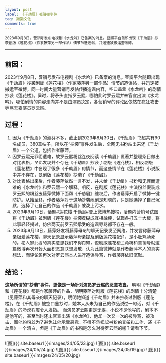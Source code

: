 ```yaml
---
layout: post
label: 《千劫眉》被融梗事件
tag: 獭獭文化
comments: true
---
```



    2023年9月8日，营销号发布电视剧《水龙吟》已备案的消息。豆瓣平台随即出现《千劫眉》抄袭剧版《莲花楼》（作家藤萍另一部作品）情节的造谣帖，并迅速被搬运至微博。

---

## 前因：

2023年9月8日，营销号发布电视剧《水龙吟》已备案的消息。豆瓣平台随即出现《千劫眉》抄袭剧版《莲花楼》（作家藤萍另一部作品）情节的造谣帖，并迅速被搬运至微博，同一时间大量营销号发帖传播造谣内容，空口盖章《水龙吟》的剧情抄袭《莲花楼》。同时，将矛头直指罗云熙，哪怕此时罗云熙并未官宣出演《水龙吟》，哪怕剧情的内容走向并不是由演员决定，各营销号的评论区依然在疯狂攻击辱骂无辜演员罗云熙。

## 过程：

1. 因为《千劫眉》的淑芬不多，截止到2023年8月30日，《千劫眉》书超共有90名成员，380篇帖子，所以在“抄袭”事件发生后，全网无书粉站出来还《千劫眉》一个公道，包括作者藤萍。
2. 因罗云熙无罪而遭难，故罗云熙粉丝连夜阅读《千劫眉》原著并整理条目做出对比表格，至此发现并不存在《千劫眉》抄袭了剧版《莲花楼》，相反剧版《莲花楼》中出现了很多《千劫眉》的情节，而这些情节在《莲花楼》小说版中并不存在，是剧版《莲花楼》抄袭了《千劫眉》。
3. 对比表格出来后，作者藤萍依然一言不发，并未给《千劫眉》书粉和无罪而遭难的《水龙吟》和罗云熙一个解释。相反，在剧版《莲花楼》主演粉丝假装成罗云熙的粉丝去藤萍微博下面帮《千劫眉》维权后，作者藤萍开启了微博一键防护。从始至终，作者藤萍对于这场抄袭闹剧是知晓的，只是她选择了自己沉默，选择了让自己的作品《千劫眉》被泼上污水。
4. 2023年9月10日，话题#莲花楼 千劫眉#登上微博热搜榜，话题内营销号试图将《千劫眉》被剧版《莲花楼》抄袭模糊成互相融梗，试图各打五十大板，将此事轻轻揭过，仿佛两天前罗云熙承受的造谣辱骂都不存在一般。
5. 2023年9月13日，藤萍好友将藤萍母亲的聊天记录发至网络，并发言称藤萍母亲极爱莲花楼，聊天记录显示藤萍母亲提及剧版莲花楼配角，是小肚鸡肠死的。老人家此言的真实意思我们不得而知，但剧版莲花楼主角粉和营销号就这篇微博再次开始大面积恶意联想发散，认为此篇微博就是作者藤萍本人的真实想法，而评论区再次对罗云熙本人进行造谣辱骂，作者藤萍依旧沉默。

## 结论：

**这场所谓的“抄袭”事件，更像是一场针对演员罗云熙的恶意攻击。**
明明《千劫眉》和《莲花楼》都是作家藤萍的作品，明明藤萍对剧版《莲花楼》的剧情十分清楚（见藤萍和其母亲的聊天记录），明明她知道《千劫眉》并未抄袭过剧版《莲花楼》，在《千劫眉》被空口鉴抄时，她本人从未为自己的作品说过一句话，对《千劫眉》的冷漠程度令人发指。
而演员罗云熙更是无辜，小说不是他写的，剧本不是他写的，甚至当时还未官宣出演《水龙吟》，他却一次又一次的被辱骂，被攻击，而他的粉丝为了避免让他承受恶意，不得不承担起书粉的责任和工作，还《千劫眉》一个清白，但是《千劫眉》的书粉是怎么对待罗云熙的呢？请看下节。


---

![图]({{ site.baseurl }}/images/24/05/23.jpg)
![图]({{ site.baseurl }}/images/24/05/24.jpg)
![图]({{ site.baseurl }}/images/24/05/19.jpg)
![图]({{ site.baseurl }}/images/24/05/20.jpg)
